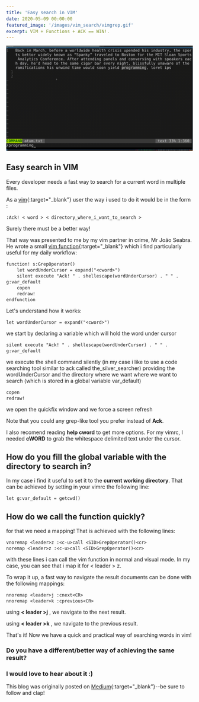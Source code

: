 ```yaml
---
title: 'Easy search in VIM'
date: 2020-05-09 00:00:00
featured_image: '/images/vim_search/vimgrep.gif'
excerpt: VIM + Functions + ACK == WIN!.
---
```


![](/images/vim_search/vimgrep.gif)

## Easy search in VIM

 Every developer needs a fast way to search for a current word in multiple files.

As a [vim](https://github.com/vim){:target="_blank"} user the way i used to do it would be in the form :
```
:Ack! < word > < directory_where_i_want_to_search >
```

Surely there must be a better way!

That way was presented to me by my vim partner in crime, Mr João Seabra.
He wrote a small [vim function](https://learnvimscriptthehardway.stevelosh.com/chapters/23.html){:target="_blank"} which i find particularly useful for my daily workflow:

```
function! s:GrepOperator()
    let wordUnderCursor = expand("<cword>")
    silent execute "Ack! " . shellescape(wordUnderCursor) . " " . g:var_default
    copen
    redraw!
endfunction
```

Let's understand how it works:

```
let wordUnderCursor = expand("<cword>")
```

we start by declaring a variable which will hold the word under cursor

```
silent execute "Ack! " . shellescape(wordUnderCursor) . " " . g:var_default
```

we execute the shell command silently (in my case i like to use a code searching tool similar to ack called the_silver_searcher) providing the wordUnderCursor and the directory where we want where we want to search (which is stored in a global variable var_default)

```
copen
redraw!
```

we open the quickfix window and we force a screen refresh

Note that you could any grep-like tool you prefer instead of **Ack**.

I also recomend reading **help cword** to get more options. For my vimrc, I needed **cWORD** to grab the whitespace delimited text under the cursor.

## How do you fill the global variable with the directory to search in?

In my case i find it useful to set it to the **current working directory**. That can be achieved by setting in your vimrc the following line:

```
let g:var_default = getcwd()
```

## How do we call the function quickly?

for that we need a mapping!  That is achieved with the following lines:

```
vnoremap <leader>z :<c-u>call <SID>GrepOperator()<cr>
noremap <leader>z :<c-u>call <SID>GrepOperator()<cr>
```

with these lines i can call the vim function in normal and visual mode. In my case, you can see that i map it for < leader > z.

To wrap it up, a fast way to navigate the result documents can be done with the following mappings:

```
nnoremap <leader>j :cnext<CR>
nnoremap <leader>k :cprevious<CR>
```

using **< leader >j** , we navigate to the next result.

using **< leader >k** , we navigate to the previous result.


That's it! Now we have a quick and practical way of searching words in vim!

### Do you have a different/better way of achieving the same result?
### I would love to hear about it :)


This blog was originally posted on [Medium](https://link.medium.com/QyA2B23on6){:target="_blank"}--be sure to follow and clap!
